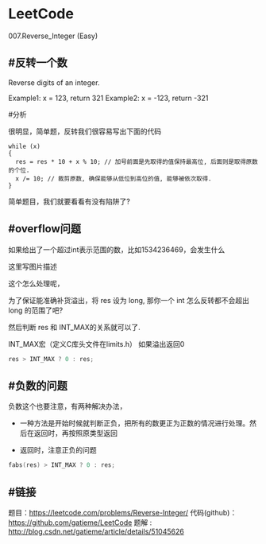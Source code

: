 LeetCode
=======

007.Reverse_Integer (Easy)

#反转一个数
-------
Reverse digits of an integer.

Example1: x = 123, return 321 
Example2: x = -123, return -321

#分析

很明显，简单题，反转我们很容易写出下面的代码
```
while (x)
{
  res = res * 10 + x % 10; // 加号前面是先取得的值保持最高位, 后面则是取得原数的个位.
  x /= 10; // 裁剪原数, 确保能够从低位到高位的值, 能够被依次取得.
}
```

简单题目，我们就要看看有没有陷阱了?

#overflow问题
-------

如果给出了一个超过int表示范围的数，比如1534236469，会发生什么

这里写图片描述

这个怎么处理呢，

为了保证能准确补货溢出，将 res 设为 long, 那你一个 int 怎么反转都不会超出 long 的范围了吧?

然后判断 res 和 INT_MAX的关系就可以了.

INT_MAX宏（定义C库头文件在limits.h）
如果溢出返回0
```c
res > INT_MAX ? 0 : res;                                        
```
#负数的问题
-------
负数这个也要注意，有两种解决办法，

*	一种方法是开始时候就判断正负，把所有的数更正为正数的情况进行处理。然后在返回时，再按照原类型返回

*	返回时，注意正负的问题

```c
fabs(res) > INT_MAX ? 0 : res;          
```


#链接
-------

题目：https://leetcode.com/problems/Reverse-Integer/
代码(github)：https://github.com/gatieme/LeetCode
题解 : http://blog.csdn.net/gatieme/article/details/51045626


